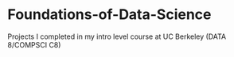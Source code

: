 # Foundations-of-Data-Science
Projects I completed in my intro level course at UC Berkeley (DATA 8/COMPSCI C8)
